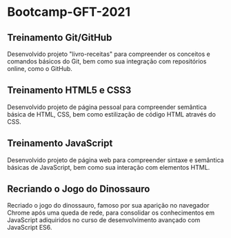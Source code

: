# Bootcamp-GFT-2021

## Treinamento Git/GitHub

Desenvolvido projeto "livro-receitas" para compreender os conceitos e comandos básicos do Git, bem como sua integração com repositórios online, como o GitHub.

## Treinamento HTML5 e CSS3

Desenvolvido projeto de página pessoal para compreender semântica básica de HTML, CSS, bem como estilização de código HTML através do CSS.

## Treinamento JavaScript

Desenvolvido projeto de página web para compreender sintaxe e semântica básicas de JavaScript, bem como sua interação com elementos HTML.

## Recriando o Jogo do Dinossauro

Recriado o jogo do dinossauro, famoso por sua aparição no navegador Chrome após uma queda de rede, para consolidar os conhecimentos em JavaScript adiquiridos no curso de desenvolvimento avançado com JavaScript ES6.